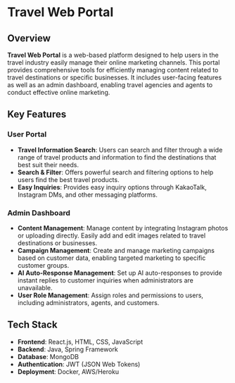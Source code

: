 # Travel Web Portal

## Overview

**Travel Web Portal** is a web-based platform designed to help users in the travel industry easily manage their online marketing channels. This portal provides comprehensive tools for efficiently managing content related to travel destinations or specific businesses. It includes user-facing features as well as an admin dashboard, enabling travel agencies and agents to conduct effective online marketing.

## Key Features

### User Portal
- **Travel Information Search**: Users can search and filter through a wide range of travel products and information to find the destinations that best suit their needs.
- **Search & Filter**: Offers powerful search and filtering options to help users find the best travel products.
- **Easy Inquiries**: Provides easy inquiry options through KakaoTalk, Instagram DMs, and other messaging platforms.

### Admin Dashboard
- **Content Management**: Manage content by integrating Instagram photos or uploading directly. Easily add and edit images related to travel destinations or businesses.
- **Campaign Management**: Create and manage marketing campaigns based on customer data, enabling targeted marketing to specific customer groups.
- **AI Auto-Response Management**: Set up AI auto-responses to provide instant replies to customer inquiries when administrators are unavailable.
- **User Role Management**: Assign roles and permissions to users, including administrators, agents, and customers.

## Tech Stack

- **Frontend**: React.js, HTML, CSS, JavaScript
- **Backend**: Java, Spring Framework
- **Database**: MongoDB
- **Authentication**: JWT (JSON Web Tokens)
- **Deployment**: Docker, AWS/Heroku


